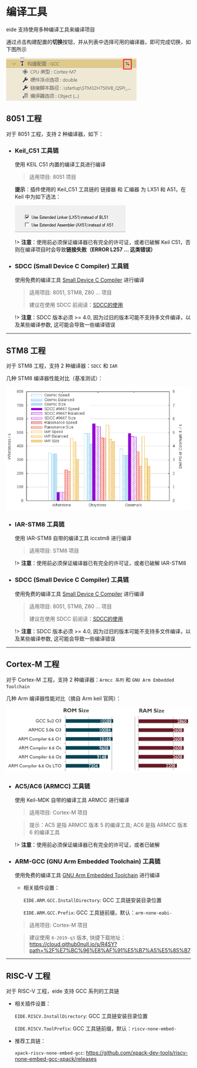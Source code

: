 # 编译工具

eide 支持使用多种编译工具来编译项目

通过点击构建配置的**切换**按钮，并从列表中选择可用的编译器，即可完成切换，如下图所示

![](../img/switch_compiler.png)

## 8051 工程

对于 8051 工程，支持 2 种编译器，如下：

- ### Keil_C51 工具链

  使用 KEIL C51 内置的编译工具进行编译

  > 适用项目: 8051 项目

  **提示**：插件使用的 Keil_C51 工具链的 链接器 和 汇编器 为 LX51 和 A51，在 Keil 中为如下选法：

  ![](../img/keilc51_ld_and_as.png)

  !> **注意**：使用前必须保证编译器已有完全的许可证，或者已破解 Keil C51，否则在编译项目时会导致**链接失败（ERROR L257 ... 这类错误）**

- ### SDCC (Small Device C Compiler) 工具链

  使用免费的编译工具 [Small Device C Compiler](http://sdcc.sourceforge.net/) 进行编译

  > 适用项目: 8051, STM8, Z80 ... 项目
  >
  > 建议在使用 SDCC 前阅读：[SDCC的使用](zh-cn/sdcc?id=程序编写)
  
  !> **注意**：SDCC 版本必须 >= 4.0, 因为过旧的版本可能不支持多文件编译，以及某些编译参数, 这可能会导致一些编译错误

***

## STM8 工程

对于 STM8 工程，支持 2 种编译器：`SDCC` 和 `IAR`

几种 STM8 编译器性能对比（基准测试）：

![](../img/sdcc_pk.jpg)

- ### IAR-STM8 工具链

  使用 IAR-STM8 自带的编译工具 iccstm8 进行编译

  > 适用项目: STM8 项目

  !> **注意**：使用前必须保证编译器已有完全的许可证，或者已破解 IAR-STM8

- ### SDCC (Small Device C Compiler) 工具链

  使用免费的编译工具 [Small Device C Compiler](http://sdcc.sourceforge.net/) 进行编译

  > 适用项目: 8051, STM8, Z80 ... 项目
  >
  > 建议在使用 SDCC 前阅读：[SDCC的使用](zh-cn/sdcc?id=程序编写)
  
  !> **注意**：SDCC 版本必须 >= 4.0, 因为过旧的版本可能不支持多文件编译，以及某些编译参数, 这可能会导致一些编译错误

***

## Cortex-M 工程

对于 Cortex-M 工程，支持 2 种编译器：`Armcc 系列` 和 `GNU Arm Embedded Toolchain`

几种 Arm 编译器性能对比（摘自 Arm keil 官网）：

![](../img/arm_toolchain_pk.png)

- ### AC5/AC6 (ARMCC) 工具链

  使用 Keil-MDK 自带的编译工具 ARMCC 进行编译

  > 适用项目: Cortex-M 项目

  > 提示：AC5 是指 ARMCC 版本 5 的编译工具;  AC6 是指 ARMCC 版本 6 的编译工具

  !> **注意**：使用前必须保证编译器已有完全的许可证，或者已破解

- ### ARM-GCC (GNU Arm Embedded Toolchain) 工具链

  使用免费的编译工具 [GNU Arm Embedded Toolchain](https://developer.arm.com/tools-and-software/open-source-software/developer-tools/gnu-toolchain/gnu-rm/downloads) 进行编译

  - 相关插件设置：

    `EIDE.ARM.GCC.InstallDirectory`: GCC 工具链安装目录位置

    `EIDE.ARM.GCC.Prefix`: GCC 工具链前缀，默认：`arm-none-eabi-`

  > 适用项目: Cortex-M 项目

  > 建议使用 `8-2019-q3` 版本, 快捷下载地址：https://cloud.github0null.io/s/R4SY?path=%2F%E7%BC%96%E8%AF%91%E5%B7%A5%E5%85%B7

***

## **RISC-V 工程**

对于 RISC-V 工程，eide 支持 GCC 系列的工具链

- 相关插件设置：

  `EIDE.RISCV.InstallDirectory`: GCC 工具链安装目录位置

  `EIDE.RISCV.ToolPrefix`: GCC 工具链前缀，默认：`riscv-none-embed-`

- 推荐工具链：

  `xpack-riscv-none-embed-gcc`: https://github.com/xpack-dev-tools/riscv-none-embed-gcc-xpack/releases


